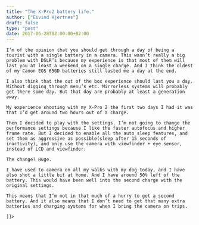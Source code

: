 ```yaml
---
title: "The X-Pro2 battery life."
author: ["Eivind Hjertnes"]
draft: false
type: "post"
date: 2017-06-28T02:00:00+02:00
---
```


<div class="HTML">
  <div></div>

<p>

</div>

```text
I’m of the opinion that you should get through a day of being a tourist with a single battery in a camera. This wasn’t really a big problem with DSLR’s because my experience is that most of them will last you at least a weekend on a single charge. And I think the oldest of my Canon EOS 650D batteries still lasted me a day at the end.
```

<div class="HTML">
  <div></div>

</p>

</div>

<div class="HTML">
  <div></div>

<p>

</div>

```text
I also think that the out of the box experience should last you a day. Without digging through menu’s etc. Mirrorless systems will probably get there some day. But that day are probably at least a generation away.
```

<div class="HTML">
  <div></div>

</p>

</div>

<div class="HTML">
  <div></div>

<p>

</div>

```text
My experience shooting with my X-Pro 2 the first two days I had it was that I’d get around two hours out of a charge.
```

<div class="HTML">
  <div></div>

</p>

</div>

<div class="HTML">
  <div></div>

<p>

</div>

```text
Then I decided to play with the settings. I’m not going to change the performance settings because I like the faster autofocus and higher frame rate. But I decided to enable all the auto sleep features, and set them as aggressive as possible(sleep after 15 seconds of inactivity), and only use the camera with viewfinder + eye sensor, instead of LCD and viewfinder.
```

<div class="HTML">
  <div></div>

</p>

</div>

<div class="HTML">
  <div></div>

<p>

</div>

```text
The change? Huge.
```

<div class="HTML">
  <div></div>

</p>

</div>

<div class="HTML">
  <div></div>

<p>

</div>

```text
I have used to camera on all my walks with my dog today, and I have also shot a little bit at home. And I have around 50% left of the battery. This would have been well into the second charge with the original settings.
```

<div class="HTML">
  <div></div>

</p>

</div>

<div class="HTML">
  <div></div>

<p>

</div>

```text
This means that I’m not in that much of a hurry to get a second battery. And it also means that I don’t need to get that many extra batteries and charging systems for when I bring the camera on trips.
```

<div class="HTML">
  <div></div>

</p>

</div>

<div class="HTML">
  <div></div>

<p>

</div>

```text
]]>
```

<div class="HTML">
  <div></div>

</p>

</div>
